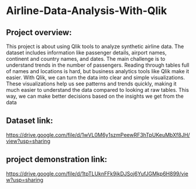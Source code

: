 # Airline-Data-Analysis-With-Qlik

## Project overview:
This project is about using Qlik tools to analyze synthetic airline data. The dataset includes information like passenger details, airport names, continent and country names, and dates. The main challenge is to understand trends in the number of passengers. Reading through tables full of names and locations is hard, but business analytics tools like Qlik make it easier. With Qlik, we can turn the data into clear and simple visualizations. These visualizations help us see patterns and trends quickly, making it much easier to understand the data compared to looking at raw tables. This way, we can make better decisions based on the insights we get from the data

## Dataset link:
https://drive.google.com/file/d/1wVL0M6y1szmPeewRF3hTpUKeuMbXf8JH/view?usp=sharing

## project demonstration link:
https://drive.google.com/file/d/1tpTLUknFFk9ikDJSoj6YufJGMkp6H899/view?usp=sharing
